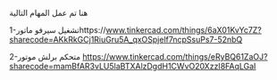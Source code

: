 هنا تم عمل المهام التالية

1-تشغيل سيرفو ماتورhttps://www.tinkercad.com/things/6aX01KvYc7Z?sharecode=AKkRkGCj1RiuGru5A_qxOSpjelf7ncpSsuPs7-52nbQ

2-متحكم برلش موتور https://www.tinkercad.com/things/eRyBQ61ZaOJ?sharecode=mamBfAR3vLU5laBTXAlzDgdH1CWvO20XzzI8FAqLGaI
